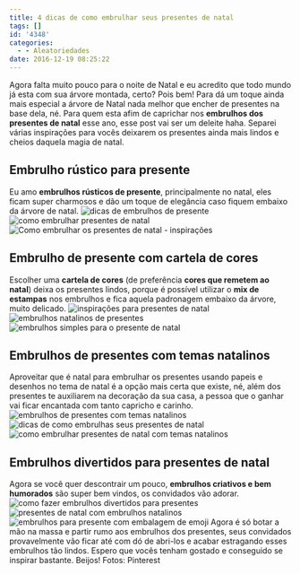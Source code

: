 ```yaml
---
title: 4 dicas de como embrulhar seus presentes de natal
tags: []
id: '4348'
categories:
  - - Aleatoriedades
date: 2016-12-19 08:25:22
---
```


Agora falta muito pouco para o noite de Natal e eu acredito que todo mundo já esta com sua árvore montada, certo? Pois bem! Para dá um toque ainda mais especial a árvore de Natal nada melhor que encher de presentes na base dela, né. Para quem esta afim de caprichar nos **embrulhos dos presentes de natal** esse ano, esse post vai ser um deleite haha. Separei várias inspirações para vocês deixarem os presentes ainda mais lindos e cheios daquela magia de natal.

## Embrulho rústico para presente

Eu amo **embrulhos rústicos de presente**, principalmente no natal, eles ficam super charmosos e dão um toque de elegância caso fiquem embaixo da árvore de natal. ![dicas de embrulhos de presente ](/images/2016/12/como-embrulhar-presente-para-o-natal.jpg) ![como embrulhar presentes de natal](/images/2016/12/embrulho-rústico-de-presente.jpg) ![Como embrulhar os presentes de natal - inspirações ](/images/2016/12/presente-de-natal-como-embrulhar.jpg)

## Embrulho de presente com cartela de cores

Escolher uma **cartela de cores** (de preferência **cores que remetem ao natal**) deixa os presentes lindos, porque é possível utilizar o **mix de estampas** nos embrulhos e fica aquela padronagem embaixo da árvore, muito delicado. ![inspirações para presentes de natal](/images/2016/12/embrulho-xadrez-para-presente.jpg) ![embrulhos natalinos de presentes](/images/2016/12/como-embrulhar-os-presentes-de-natal-com-cores-natalina.jpg) ![embrulhos simples para o presente de natal](/images/2016/12/embrulho-vermelho-para-presentes-de-natal.jpg)

## Embrulhos de presentes com temas natalinos

Aproveitar que é natal para embrulhar os presentes usando papeis e desenhos no tema de natal é a opção mais certa que existe, né, além dos presentes te auxiliarem na decoração da sua casa, a pessoa que o ganhar vai ficar encantada com tanto capricho e carinho. ![embrulhos de presentes com temas natalinos](/images/2016/12/embrulhos-para-os-presentes-de-natal.jpg) ![dicas de como embrulhas seus presentes de natal](/images/2016/12/presentes-para-o-natal-com-embrulhos-natalinos.jpg) ![como embrulhar presentes de natal com temas natalinos](/images/2016/12/decoração-de-embrulhos-para-presentes-de-natal.jpg)

## Embrulhos divertidos para presentes de natal

Agora se você quer descontrair um pouco, **embrulhos criativos e bem humorados** são super bem vindos, os convidados vão adorar. ![como fazer embrulhos divertidos para presentes](/images/2016/12/embrulho-divertidos-para-presentes-de-natal.jpg) ![presentes de natal com embrulhos natalinos ](/images/2016/12/embrulhos-divertidos-para-presentes.jpg) ![embrulhos para presente com embalagem de emoji](/images/2016/12/presentes-com-embrulhos-divertidos.jpg) Agora é só botar a mão na massa e partir rumo aos embrulhos dos presentes, seus convidados provavelmente vão ficar até com dó de abri-los e acabar estragando esses embrulhos tão lindos. Espero que vocês tenham gostado e conseguido se inspirar bastante. Beijos! Fotos: Pinterest
